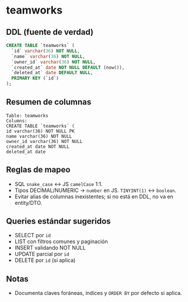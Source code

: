 # teamworks

## DDL (fuente de verdad)

```sql
CREATE TABLE `teamworks` (
  `id` varchar(36) NOT NULL,
  `name` varchar(36) NOT NULL,
  `owner_id` varchar(36) NOT NULL,
  `created_at` date NOT NULL DEFAULT (now()),
  `deleted_at` date DEFAULT NULL,
  PRIMARY KEY (`id`)
);
```

## Resumen de columnas

```
Table: teamworks
Columns:
CREATE TABLE `teamworks` (
id varchar(36) NOT NULL PK
name varchar(36) NOT NULL
owner_id varchar(36) NOT NULL
created_at date NOT NULL
deleted_at date
```

## Reglas de mapeo

- SQL `snake_case` ↔ JS `camelCase` 1:1.
- Tipos DECIMAL/NUMERIC → `number` en JS. `TINYINT(1)` ↔ `boolean`.
- Evitar alias de columnas inexistentes; si no está en DDL, no va en entity/DTO.

## Queries estándar sugeridos

- SELECT por `id`
- LIST con filtros comunes y paginación
- INSERT validando NOT NULL
- UPDATE parcial por `id`
- DELETE por `id` (si aplica)

## Notas

- Documenta claves foráneas, índices y `ORDER BY` por defecto si aplica.
